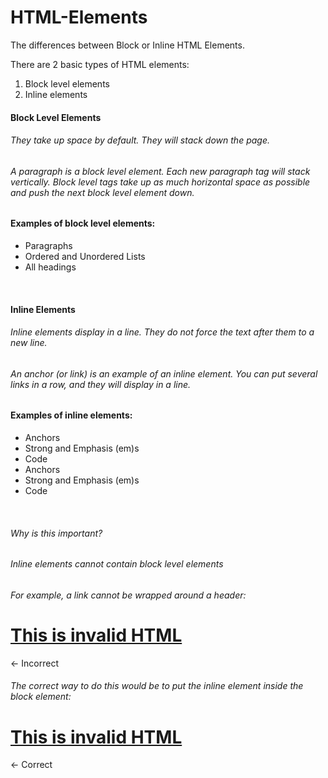 # HTML-Elements
The differences between Block or Inline HTML Elements.

There are 2 basic types of HTML elements:
<ol>
  <li>Block level elements</li>
  <li>Inline elements</li>
</ol>


#### Block Level Elements<br>
###### They take up space by default. They will stack down the page.<br>

###### A paragraph is a block level element. Each new paragraph tag will stack vertically. Block level tags take up as much horizontal space as possible and push the next block level element down.<br>

#### Examples of block level elements:<br>
<ul>
  <li>Paragraphs</li>
  <li>Ordered and Unordered Lists</li>
  <li>All headings</li>
</ul><br>


#### Inline Elements<br>
###### Inline elements display in a line. They <em>do not force the text</em> after them to a new line.<br>

###### An anchor (or link) is an example of an inline element. You can put several links in a row, and they will display in a line.<br>

#### Examples of inline elements:<br>
<ul>
  <li>Anchors</li>
  <li>Strong and Emphasis (em)s</li>
  <li>Code</li>
  <li>Anchors</li>
  <li>Strong and Emphasis (em)s</li>
  <li>Code</li>
</ul><br>

###### Why is this important?<br>
###### Inline elements cannot contain block level elements<br>
###### For example, a link cannot be wrapped around a header:<br>
 <a href="http://example.com/"><h1>This is invalid HTML</h1></a>	← Incorrect <br>

###### The correct way to do this would be to put the inline element inside the block element:<br>
 <h1><a href="http://example.com/">This is invalid HTML</a></h1>	← Correct<br>
